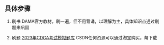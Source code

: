 ## 具体步骤

1. 刷书
DAMA官方教材，刷一遍，但不用背诵，以理解为主，具体知识点通过刷题来巩固

2. 刷题
[2023年CDGA考试模拟题库](https://blog.csdn.net/m0_66979647/article/details/129220732)
CSDN任何资源可以通过淘宝购买，帮下载